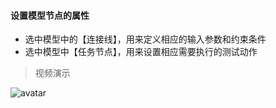 #### 设置模型节点的属性
- 选中模型中的【连接线】，用来定义相应的输入参数和约束条件
- 选中模型中【任务节点】，用来设置相应需要执行的测试动作

> 视频演示

![avatar](http://autotcg.kiyun.com/mov/setting.gif)